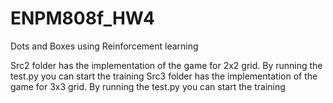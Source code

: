 # ENPM808f_HW4
Dots and Boxes using Reinforcement learning

Src2 folder has the implementation of the game for 2x2 grid. By running the test.py you can start the training
Src3 folder has the implementation of the game for 3x3 grid. By running the test.py you can start the training

